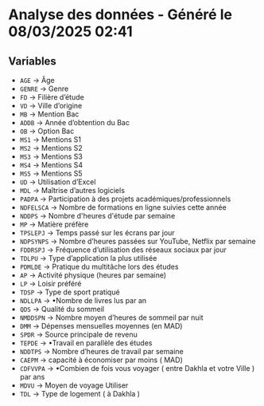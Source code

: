 # Analyse des données - Généré le 08/03/2025 02:41

## Variables

- `AGE` -> Âge
- `GENRE` -> Genre
- `FD` -> Filière d’étude
- `VD` -> Ville d’origine
- `MB` -> Mention Bac
- `ADDB` -> Année d’obtention du Bac
- `OB` -> Option Bac
- `MS1` -> Mentions S1
- `MS2` -> Mentions S2
- `MS3` -> Mentions S3
- `MS4` -> Mentions S4
- `MS5` -> Mentions S5
- `UD` -> Utilisation d’Excel
- `MDL` -> Maîtrise d’autres logiciels
- `PADPA` -> Participation à des projets académiques/professionnels
- `NDFELSCA` -> Nombre de formations en ligne suivies cette année
- `NDDPS` -> Nombre d'heures d'étude par semaine
- `MP` -> Matière préfère
- `TPSLEPJ` -> Temps passé sur les écrans par jour
- `NDPSYNPS` -> Nombre d’heures passées sur YouTube, Netflix par semaine
- `FDDRSPJ` -> Fréquence d’utilisation des réseaux sociaux par jour
- `TDLPU` -> Type d’application la plus utilisée
- `PDMLDE` -> Pratique du multitâche lors des études
- `AP` -> Activité physique (heures par semaine)
- `LP` -> Loisir préféré
- `TDSP` -> Type de sport pratiqué
- `NDLLPA` -> •Nombre de livres lus par an
- `QDS` -> Qualité du sommeil
- `NMDDSPN` -> Nombre moyen d’heures de sommeil par nuit
- `DMM` -> Dépenses mensuelles moyennes (en MAD)
- `SPDR` -> Source principale de revenu
- `TEPDE` -> •Travail en parallèle des études
- `NDDTPS` -> Nombre d’heures de travail par semaine
- `CAEPM` -> capacité à économiser par moins ( MAD)
- `CDFVVPA` -> •Combien de fois vous voyager ( entre Dakhla et votre Ville ) par ans
- `MDVU` -> Moyen de voyage Utiliser
- `TDL` -> Type de logement ( à Dakhla )